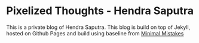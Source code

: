 # Pixelized Thoughts - Hendra Saputra

This is a private blog of Hendra Saputra. This blog is build on top of Jekyll, hosted on Github Pages and build using baseline from [Minimal Mistakes](https://github.com/mmistakes/minimal-mistakes/)
